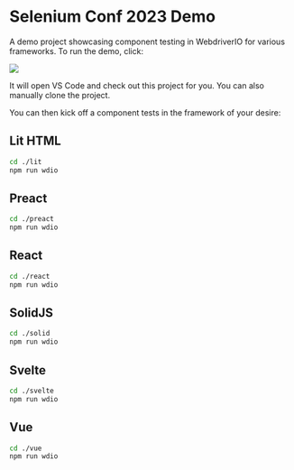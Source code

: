 # Selenium Conf 2023 Demo

A demo project showcasing component testing in WebdriverIO for various frameworks. To run the demo, click:

[![](https://badgen.net/badge/Run%20this%20/README/5B3ADF?icon=https://runme.dev/img/logo.svg)](https://runme.dev/api/runme?repository=git%40github.com%3Achristian-bromann%2Fsfnode-demo.git)

It will open VS Code and check out this project for you. You can also manually clone the project.

You can then kick off a component tests in the framework of your desire:

## Lit HTML

```sh
cd ./lit
npm run wdio
```

## Preact

```sh
cd ./preact
npm run wdio
```

## React

```sh
cd ./react
npm run wdio
```

## SolidJS

```sh
cd ./solid
npm run wdio
```

## Svelte

```sh
cd ./svelte
npm run wdio
```

## Vue

```sh
cd ./vue
npm run wdio
```